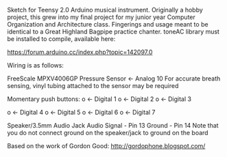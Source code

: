 Sketch for Teensy 2.0 Arduino musical instrument. Originally a hobby project, this grew into my final project for my junior year Computer Organization and Architecture class. Fingerings and usage meant to be identical to a Great Highland Bagpipe practice chanter. toneAC library must be installed to compile, available here:

https://forum.arduino.cc/index.php?topic=142097.0

Wiring is as follows:

FreeScale MPXV4006GP Pressure Sensor <- Analog 10
For accurate breath sensing, vinyl tubing attached to the sensor may be required

Momentary push buttons:
 o <- Digital 1
 o <- Digital 2
 o <- Digital 3

 o <- Digital 4
 o <- Digital 5
 o <- Digital 6
o  <- Digital 7

Speaker/3.5mm Audio Jack
Audio Signal - Pin 13
Ground - Pin 14
Note that you do not connect ground on the speaker/jack to ground on the board

Based on the work of Gordon Good:
http://gordophone.blogspot.com/